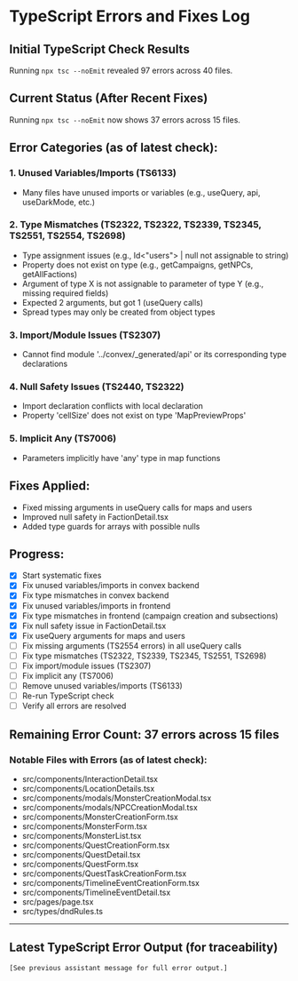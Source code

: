 # TypeScript Errors and Fixes Log

## Initial TypeScript Check Results
Running `npx tsc --noEmit` revealed 97 errors across 40 files.

## Current Status (After Recent Fixes)
Running `npx tsc --noEmit` now shows 37 errors across 15 files.

## Error Categories (as of latest check):

### 1. Unused Variables/Imports (TS6133)
- Many files have unused imports or variables (e.g., useQuery, api, useDarkMode, etc.)

### 2. Type Mismatches (TS2322, TS2322, TS2339, TS2345, TS2551, TS2554, TS2698)
- Type assignment issues (e.g., Id<"users"> | null not assignable to string)
- Property does not exist on type (e.g., getCampaigns, getNPCs, getAllFactions)
- Argument of type X is not assignable to parameter of type Y (e.g., missing required fields)
- Expected 2 arguments, but got 1 (useQuery calls)
- Spread types may only be created from object types

### 3. Import/Module Issues (TS2307)
- Cannot find module '../convex/_generated/api' or its corresponding type declarations

### 4. Null Safety Issues (TS2440, TS2322)
- Import declaration conflicts with local declaration
- Property 'cellSize' does not exist on type 'MapPreviewProps'

### 5. Implicit Any (TS7006)
- Parameters implicitly have 'any' type in map functions

## Fixes Applied:
- Fixed missing arguments in useQuery calls for maps and users
- Improved null safety in FactionDetail.tsx
- Added type guards for arrays with possible nulls

## Progress:
- [x] Start systematic fixes
- [x] Fix unused variables/imports in convex backend
- [x] Fix type mismatches in convex backend
- [x] Fix unused variables/imports in frontend
- [x] Fix type mismatches in frontend (campaign creation and subsections)
- [x] Fix null safety issue in FactionDetail.tsx
- [x] Fix useQuery arguments for maps and users
- [ ] Fix missing arguments (TS2554 errors) in all useQuery calls
- [ ] Fix type mismatches (TS2322, TS2339, TS2345, TS2551, TS2698)
- [ ] Fix import/module issues (TS2307)
- [ ] Fix implicit any (TS7006)
- [ ] Remove unused variables/imports (TS6133)
- [ ] Re-run TypeScript check
- [ ] Verify all errors are resolved

## Remaining Error Count: 37 errors across 15 files

### Notable Files with Errors (as of latest check):
- src/components/InteractionDetail.tsx
- src/components/LocationDetails.tsx
- src/components/modals/MonsterCreationModal.tsx
- src/components/modals/NPCCreationModal.tsx
- src/components/MonsterCreationForm.tsx
- src/components/MonsterForm.tsx
- src/components/MonsterList.tsx
- src/components/QuestCreationForm.tsx
- src/components/QuestDetail.tsx
- src/components/QuestForm.tsx
- src/components/QuestTaskCreationForm.tsx
- src/components/TimelineEventCreationForm.tsx
- src/components/TimelineEventDetail.tsx
- src/pages/page.tsx
- src/types/dndRules.ts

---

## Latest TypeScript Error Output (for traceability)

```
[See previous assistant message for full error output.]
``` 